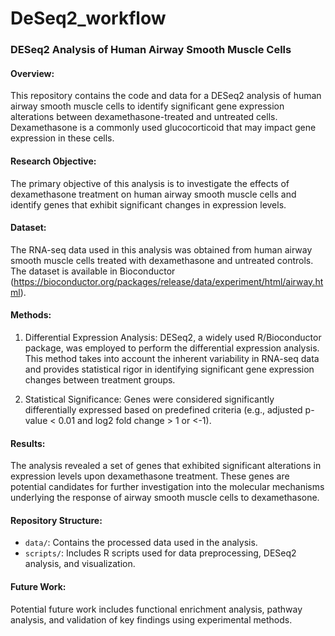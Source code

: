 # DeSeq2_workflow
### DESeq2 Analysis of Human Airway Smooth Muscle Cells

#### Overview:
This repository contains the code and data for a DESeq2 analysis of human airway smooth muscle cells to identify significant gene expression alterations between dexamethasone-treated and untreated cells. Dexamethasone is a commonly used glucocorticoid that may impact gene expression in these cells.

#### Research Objective:
The primary objective of this analysis is to investigate the effects of dexamethasone treatment on human airway smooth muscle cells and identify genes that exhibit significant changes in expression levels.

#### Dataset:
The RNA-seq data used in this analysis was obtained from human airway smooth muscle cells treated with dexamethasone and untreated controls. The dataset is available in Bioconductor (https://bioconductor.org/packages/release/data/experiment/html/airway.html). 

#### Methods:
1. Differential Expression Analysis: DESeq2, a widely used R/Bioconductor package, was employed to perform the differential expression analysis. This method takes into account the inherent variability in RNA-seq data and provides statistical rigor in identifying significant gene expression changes between treatment groups.

2. Statistical Significance: Genes were considered significantly differentially expressed based on predefined criteria (e.g., adjusted p-value < 0.01 and log2 fold change > 1 or <-1).

#### Results:
The analysis revealed a set of genes that exhibited significant alterations in expression levels upon dexamethasone treatment. These genes are potential candidates for further investigation into the molecular mechanisms underlying the response of airway smooth muscle cells to dexamethasone.

#### Repository Structure:
- `data/`: Contains the processed data used in the analysis.
- `scripts/`: Includes R scripts used for data preprocessing, DESeq2 analysis, and visualization.


#### Future Work:
Potential future work includes functional enrichment analysis, pathway analysis, and validation of key findings using experimental methods.
